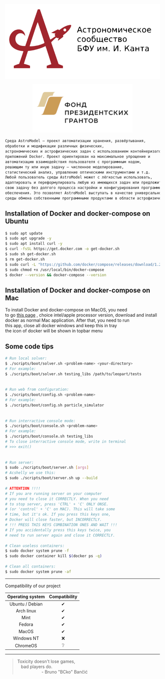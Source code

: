 <p align="center">
  <a href="https://astromodel.ru"><img alt="Astromodel" src="./configurator/static/images/logo.svg"></a>
  <p align="center"><a href="https://astromodel.ru"><img alt="Astromodel" src="./configurator/static/images/logo_fond.png"></a>
</p>

```bash
Среда AstroModel – проект автоматизации хранения, развёртывания, 
обработки и модификации различных физических, 
астрономических и астрофизических задач с использованием контейнеризатора 
приложений Docker. Проект ориентирован на максимальное упрощение и 
автоматизацию взаимодействия пользователя с программным кодом, 
решающим ту или иную задачу – численное моделирование, 
статистический анализ, управление оптическими инструментами и т.д. 
Любой пользователь среды AstroModel может с лёгкостью использовать, 
адаптировать и переформулировать любую из имеющихся задач или предложить 
свою задачу без долгого процесса настройки и конфигурирования программного 
обеспечения. Это позволяет AstroModel выступать в качестве универсальной 
среды обмена собственными программными продуктами в области астрофизических вычислений.
```

## Installation of Docker and docker-compose on Ubuntu ##

```bash
$ sudo apt update
$ sudo apt upgrade -y
$ sudo apt install curl -y
$ curl -fsSL https://get.docker.com -o get-docker.sh
$ sudo sh get-docker.sh
$ rm get-docker.sh
$ sudo curl -L "https://github.com/docker/compose/releases/download/1.29.2/docker-compose-$(uname -s)-$(uname -m)" -o /usr/local/bin/docker-compose
$ sudo chmod +x /usr/local/bin/docker-compose
$ docker --version && docker-compose --version
```
## Installation of Docker and docker-compose on Mac ##
To install Docker and docker-compose on MacOS, you need<br>
to go [this page](https://docs.docker.com/docker-for-mac/install/)
, choice intel/apple processor version, download and install<br>
docker as normal Mac application. After that, you need to run<br>
this app, close all docker windows and keep this in tray<br>
the icon of docker will be shown in topbar menu<br>

## Some code tips ##

```bash
# Run local solver:
$ ./scripts/boot/solver.sh <problem-name> <your-directory>
# For example:
$ ./scripts/boot/solver.sh testing_libs /path/to/leopart/tests


# Run web from configuration:
$ ./scripts/boot/config.sh <problem-name>
# For example:
$ ./scripts/boot/config.sh particle_simulator


# Run interractive console mode:
$ ./scripts/boot/console.sh <problem-name>
# For example:
$ ./scripts/boot/console.sh testing_libs
# To close interractive console mode, write in terminal 
# >>> exit()


# Run server:
$ sudo ./scripts/boot/server.sh [args]
# Acshelly we use this:
$ sudo ./scripts/boot/server.sh up --build

# ATTENTION !!!!
# If you are running server on your computer
# you need to close it CORRECTLY. When you need
# to stop server, press 'CTRL' + 'C' ONLY ONSE.
# (or 'control' + 'C' on MAC). This will take some
# time, but it's ok. If you press this keys one,
# Docker will close faster, but INCORRECTLY.
# !!! PRESS THIS KEYS COMBINATION ONES AND WAIT !!!
# If you accidentally press this keys twice, you
# need to run server again and close it CORRECTLY.

# Clean useless containers:
$ sudo docker system prune -f
$ sudo docker container kill $(docker ps -q)

# Clean all containers:
$ sudo docker system prune -af
```


-----------------------------------------

Compatibility of our project

| **Operating system** | **Compatibility** |
|:--------------------:|:-----------------:|
|    Ubuntu / Debian   |          ✔       |
|      Arch linux      |          ✔       |
|         Mint         |          ✔       |
|        Fedora        |          ✔       |
|         MacOS        |          ✔       |
|      Windows NT      |          ❌       |
|       ChromeOS       |          ❔       |

-----------------------------------------

> Toxicity doesn't lose games, <br>
> &nbsp;&nbsp;&nbsp;bad players do. <br>
> &nbsp;&nbsp;&nbsp;&nbsp;&nbsp;&nbsp;&nbsp;&nbsp;&nbsp;&nbsp;&nbsp;&nbsp;&nbsp;&nbsp;&nbsp;&nbsp;&nbsp;&nbsp;&nbsp;&nbsp;\- Bruno "BCko" Bančić
